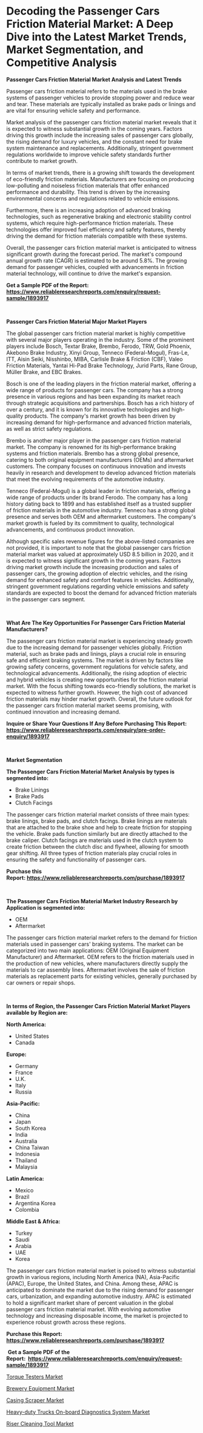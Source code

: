 <p><h1>Decoding the Passenger Cars Friction Material Market: A Deep Dive into the Latest Market Trends, Market Segmentation, and Competitive Analysis</h1></p><p><strong>Passenger Cars Friction Material Market Analysis and Latest Trends</strong></p>
<p><p>Passenger cars friction material refers to the materials used in the brake systems of passenger vehicles to provide stopping power and reduce wear and tear. These materials are typically installed as brake pads or linings and are vital for ensuring vehicle safety and performance.</p><p>Market analysis of the passenger cars friction material market reveals that it is expected to witness substantial growth in the coming years. Factors driving this growth include the increasing sales of passenger cars globally, the rising demand for luxury vehicles, and the constant need for brake system maintenance and replacements. Additionally, stringent government regulations worldwide to improve vehicle safety standards further contribute to market growth.</p><p>In terms of market trends, there is a growing shift towards the development of eco-friendly friction materials. Manufacturers are focusing on producing low-polluting and noiseless friction materials that offer enhanced performance and durability. This trend is driven by the increasing environmental concerns and regulations related to vehicle emissions.</p><p>Furthermore, there is an increasing adoption of advanced braking technologies, such as regenerative braking and electronic stability control systems, which require high-performance friction materials. These technologies offer improved fuel efficiency and safety features, thereby driving the demand for friction materials compatible with these systems.</p><p>Overall, the passenger cars friction material market is anticipated to witness significant growth during the forecast period. The market's compound annual growth rate (CAGR) is estimated to be around 5.8%. The growing demand for passenger vehicles, coupled with advancements in friction material technology, will continue to drive the market's expansion.</p></p>
<p><strong>Get a Sample PDF of the Report:&nbsp; <a href="https://www.reliableresearchreports.com/enquiry/request-sample/1893917">https://www.reliableresearchreports.com/enquiry/request-sample/1893917</a></strong></p>
<p>&nbsp;</p>
<p><strong>Passenger Cars Friction Material Major Market Players</strong></p>
<p><p>The global passenger cars friction material market is highly competitive with several major players operating in the industry. Some of the prominent players include Bosch, Textar Brake, Brembo, Ferodo, TRW, Gold Phoenix, Akebono Brake Industry, Xinyi Group, Tenneco (Federal-Mogul), Fras-Le, ITT, Aisin Seiki, Nisshinbo, MIBA, Carlisle Brake & Friction (CBF), Valeo Friction Materials, Yantai Hi-Pad Brake Technology, Jurid Parts, Rane Group, Müller Brake, and EBC Brakes.</p><p>Bosch is one of the leading players in the friction material market, offering a wide range of products for passenger cars. The company has a strong presence in various regions and has been expanding its market reach through strategic acquisitions and partnerships. Bosch has a rich history of over a century, and it is known for its innovative technologies and high-quality products. The company's market growth has been driven by increasing demand for high-performance and advanced friction materials, as well as strict safety regulations.</p><p>Brembo is another major player in the passenger cars friction material market. The company is renowned for its high-performance braking systems and friction materials. Brembo has a strong global presence, catering to both original equipment manufacturers (OEMs) and aftermarket customers. The company focuses on continuous innovation and invests heavily in research and development to develop advanced friction materials that meet the evolving requirements of the automotive industry.</p><p>Tenneco (Federal-Mogul) is a global leader in friction materials, offering a wide range of products under its brand Ferodo. The company has a long history dating back to 1899 and has established itself as a trusted supplier of friction materials in the automotive industry. Tenneco has a strong global presence and serves both OEM and aftermarket customers. The company's market growth is fueled by its commitment to quality, technological advancements, and continuous product innovation.</p><p>Although specific sales revenue figures for the above-listed companies are not provided, it is important to note that the global passenger cars friction material market was valued at approximately USD 8.5 billion in 2020, and it is expected to witness significant growth in the coming years. Factors driving market growth include the increasing production and sales of passenger cars, the growing adoption of electric vehicles, and the rising demand for enhanced safety and comfort features in vehicles. Additionally, stringent government regulations regarding vehicle emissions and safety standards are expected to boost the demand for advanced friction materials in the passenger cars segment.</p></p>
<p>&nbsp;</p>
<p><strong>What Are The Key Opportunities For Passenger Cars Friction Material Manufacturers?</strong></p>
<p><p>The passenger cars friction material market is experiencing steady growth due to the increasing demand for passenger vehicles globally. Friction material, such as brake pads and linings, plays a crucial role in ensuring safe and efficient braking systems. The market is driven by factors like growing safety concerns, government regulations for vehicle safety, and technological advancements. Additionally, the rising adoption of electric and hybrid vehicles is creating new opportunities for the friction material market. With the focus shifting towards eco-friendly solutions, the market is expected to witness further growth. However, the high cost of advanced friction materials may hinder market growth. Overall, the future outlook for the passenger cars friction material market seems promising, with continued innovation and increasing demand.</p></p>
<p><strong>Inquire or Share Your Questions If Any Before Purchasing This Report: <a href="https://www.reliableresearchreports.com/enquiry/pre-order-enquiry/1893917">https://www.reliableresearchreports.com/enquiry/pre-order-enquiry/1893917</a></strong></p>
<p>&nbsp;</p>
<p><strong>Market Segmentation</strong></p>
<p><strong>The Passenger Cars Friction Material Market Analysis by types is segmented into:</strong></p>
<p><ul><li>Brake Linings</li><li>Brake Pads</li><li>Clutch Facings</li></ul></p>
<p><p>The passenger cars friction material market consists of three main types: brake linings, brake pads, and clutch facings. Brake linings are materials that are attached to the brake shoe and help to create friction for stopping the vehicle. Brake pads function similarly but are directly attached to the brake caliper. Clutch facings are materials used in the clutch system to create friction between the clutch disc and flywheel, allowing for smooth gear shifting. All three types of friction materials play crucial roles in ensuring the safety and functionality of passenger cars.</p></p>
<p><strong>Purchase this Report:&nbsp;<a href="https://www.reliableresearchreports.com/purchase/1893917">https://www.reliableresearchreports.com/purchase/1893917</a></strong></p>
<p>&nbsp;</p>
<p><strong>The Passenger Cars Friction Material Market Industry Research by Application is segmented into:</strong></p>
<p><ul><li>OEM</li><li>Aftermarket</li></ul></p>
<p><p>The passenger cars friction material market refers to the demand for friction materials used in passenger cars' braking systems. The market can be categorized into two main applications: OEM (Original Equipment Manufacturer) and Aftermarket. OEM refers to the friction materials used in the production of new vehicles, where manufacturers directly supply the materials to car assembly lines. Aftermarket involves the sale of friction materials as replacement parts for existing vehicles, generally purchased by car owners or repair shops.</p></p>
<p>&nbsp;</p>
<p><strong>In terms of Region, the Passenger Cars Friction Material Market Players available by Region are:</strong></p>
<p>
    <p> <strong> North America: </strong>
        <ul>
            <li>United States</li>
            <li>Canada</li>
        </ul>
        </p> 
    <p> <strong> Europe: </strong>
        <ul>
            <li>Germany</li>
            <li>France</li>
            <li>U.K.</li>
            <li>Italy</li>
            <li>Russia</li>
        </ul>
        </p> 
    <p> <strong> Asia-Pacific: </strong>
        <ul>
            <li>China</li>
            <li>Japan</li>
            <li>South Korea</li>
            <li>India</li>
            <li>Australia</li>
            <li>China Taiwan</li>
            <li>Indonesia</li>
            <li>Thailand</li>
            <li>Malaysia</li>
        </ul>
        </p> 
    <p> <strong> Latin America: </strong>
        <ul>
            <li>Mexico</li>
            <li>Brazil</li>
            <li>Argentina Korea</li>
            <li>Colombia</li>
        </ul>
        </p> 
    <p> <strong> Middle East & Africa: </strong>
        <ul>
            <li>Turkey</li>
            <li>Saudi</li>
            <li>Arabia</li>
            <li>UAE</li>
            <li>Korea</li>
        </ul>
    </p>
    </p>
<p><p>The passenger cars friction material market is poised to witness substantial growth in various regions, including North America (NA), Asia-Pacific (APAC), Europe, the United States, and China. Among these, APAC is anticipated to dominate the market due to the rising demand for passenger cars, urbanization, and expanding automotive industry. APAC is estimated to hold a significant market share of percent valuation in the global passenger cars friction material market. With evolving automotive technology and increasing disposable income, the market is projected to experience robust growth across these regions.</p></p>
<p><strong>Purchase this Report: <a href="https://www.reliableresearchreports.com/purchase/1893917">https://www.reliableresearchreports.com/purchase/1893917</a></strong></p>
<p>&nbsp;<strong>Get a Sample PDF of the Report:&nbsp;&nbsp;<a href="https://www.reliableresearchreports.com/enquiry/request-sample/1893917">https://www.reliableresearchreports.com/enquiry/request-sample/1893917</a></strong></p>
<p><strong></strong></p>
<p><p><a href="https://medium.com/@helenablick2023/torque-testers-market-size-and-market-trends-complete-industry-overview-2023-to-2030-2005df04afa6">Torque Testers Market</a></p><p><a href="https://medium.com/@nettieboyle84/brewery-equipment-market-analysis-its-cagr-market-segmentation-and-global-industry-overview-c030be0098b1">Brewery Equipment Market</a></p><p><a href="https://www.linkedin.com/pulse/casing-scraper-market-size-share-global-analysis-report-vz6ee/">Casing Scraper Market</a></p><p><a href="https://github.com/gaydyna/Market-Research-Report-List-1/blob/main/heavy-duty-trucks-on-board-diagnostics-system-market.md">Heavy-duty Trucks On-board Diagnostics System Market</a></p><p><a href="https://www.linkedin.com/pulse/riser-cleaning-tool-market-size-share-global-analysis-report-defbe/">Riser Cleaning Tool Market</a></p></p>